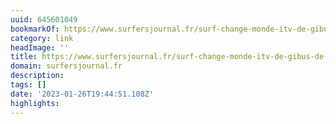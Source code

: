 ```yaml
---
uuid: 645601049
bookmarkOf: https://www.surfersjournal.fr/surf-change-monde-itv-de-gibus-de-soultrait/
category: link
headImage: ''
title: https://www.surfersjournal.fr/surf-change-monde-itv-de-gibus-de-soultrait/
domain: surfersjournal.fr
description:
tags: []
date: '2023-01-26T19:44:51.108Z'
highlights:
---
```



